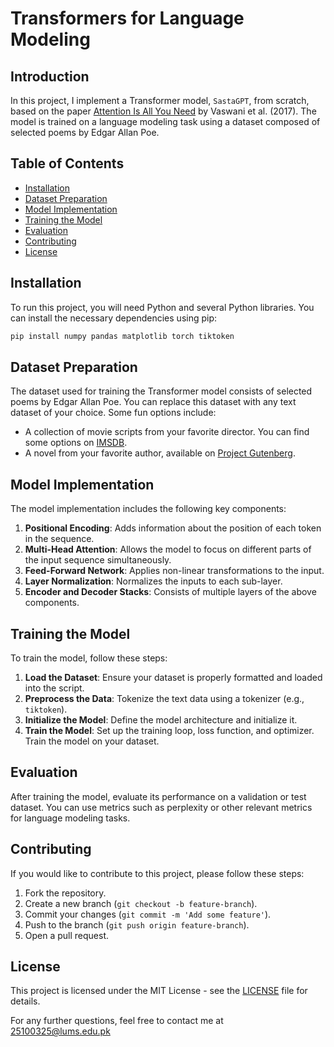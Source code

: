 # Transformers for Language Modeling

## Introduction

In this project, I implement a Transformer model, `SastaGPT`, from scratch, based on the paper [Attention Is All You Need](https://arxiv.org/abs/1706.03762) by Vaswani et al. (2017). The model is trained on a language modeling task using a dataset composed of selected poems by Edgar Allan Poe.

## Table of Contents

- [Installation](#installation)
- [Dataset Preparation](#dataset-preparation)
- [Model Implementation](#model-implementation)
- [Training the Model](#training-the-model)
- [Evaluation](#evaluation)
- [Contributing](#contributing)
- [License](#license)

## Installation

To run this project, you will need Python and several Python libraries. You can install the necessary dependencies using pip:

```bash
pip install numpy pandas matplotlib torch tiktoken
```

## Dataset Preparation

The dataset used for training the Transformer model consists of selected poems by Edgar Allan Poe. You can replace this dataset with any text dataset of your choice. Some fun options include:

- A collection of movie scripts from your favorite director. You can find some options on [IMSDB](https://www.imsdb.com/).
- A novel from your favorite author, available on [Project Gutenberg](https://www.gutenberg.org/).

## Model Implementation

The model implementation includes the following key components:

1. **Positional Encoding**: Adds information about the position of each token in the sequence.
2. **Multi-Head Attention**: Allows the model to focus on different parts of the input sequence simultaneously.
3. **Feed-Forward Network**: Applies non-linear transformations to the input.
4. **Layer Normalization**: Normalizes the inputs to each sub-layer.
5. **Encoder and Decoder Stacks**: Consists of multiple layers of the above components.

## Training the Model

To train the model, follow these steps:

1. **Load the Dataset**: Ensure your dataset is properly formatted and loaded into the script.
2. **Preprocess the Data**: Tokenize the text data using a tokenizer (e.g., `tiktoken`).
3. **Initialize the Model**: Define the model architecture and initialize it.
4. **Train the Model**: Set up the training loop, loss function, and optimizer. Train the model on your dataset.

## Evaluation

After training the model, evaluate its performance on a validation or test dataset. You can use metrics such as perplexity or other relevant metrics for language modeling tasks.

## Contributing

If you would like to contribute to this project, please follow these steps:

1. Fork the repository.
2. Create a new branch (`git checkout -b feature-branch`).
3. Commit your changes (`git commit -m 'Add some feature'`).
4. Push to the branch (`git push origin feature-branch`).
5. Open a pull request.

## License

This project is licensed under the MIT License - see the [LICENSE](LICENSE) file for details.

For any further questions, feel free to contact me at 25100325@lums.edu.pk
